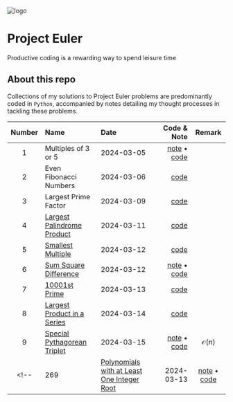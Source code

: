 ![logo](https://projecteuler.net/profile/tntmath.png)

# Project Euler 
Productive coding is a rewarding way to spend leisure time

## About this repo
Collections of my solutions to Project Euler problems are predominantly coded in `Python`, accompanied by notes detailing my thought processes in tackling these problems.


|Number| Name                                                                               | Date       | Code & Note                                                     | Remark |
|:---: | :---                                                                               |    :----   |          ---:                                                   |:---:   |
| 1    | Multiples of 3 or 5                                                                | 2024-03-05 | [note](/src/01-problem.md) &#x2022; [code](/src/01-problem.py)  |        |
| 2    | Even Fibonacci Numbers                                                             | 2024-03-06 | [code](/src/02-problem.py)                                      |        |
| 3    | Largest Prime Factor                                                               | 2024-03-09 | [code](/src/03-problem.py)                                      |        |
| 4    | [Largest Palindrome Product](https://projecteuler.net/problem=4)                   | 2024-03-11 | [code](/src/04-problem.py)                                      |        |
| 5    | [Smallest Multiple](https://projecteuler.net/problem=5)                            | 2024-03-12 | [code](/src/05-problem.py)                                      |        |
| 6    | [Sum Square Difference](https://projecteuler.net/problem=6)                        | 2024-03-12 | [note](/src/06-problem.md) &#x2022; [code](/src/06-problem.py)  |        |
| 7    | [10001st Prime](https://projecteuler.net/problem=7)                                | 2024-03-13 | [code](/src/07-code.py)                                         |        |
| 8    | [Largest Product in a Series](https://projecteuler.net/problem=8)                  | 2024-03-14 | [code](/src/08-code.py)                                         |        |
| 9    | [Special Pythagorean Triplet](https://projecteuler.net/problem=9)                  | 2024-03-15 | [note](src/09-note.md) &#x2022; [code](/src/09-code.py)        |$\mathcal{O}(n)$|
<!-- | 269  | [Polynomials with at Least One Integer Root](https://projecteuler.net/problem=269) | 2024-03-13 | [note](/src/269-problem.md) &#x2022; [code](/src/269-problem.py) | -->
